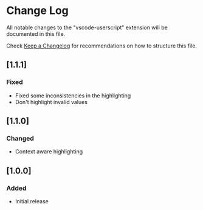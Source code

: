 # Change Log

All notable changes to the "vscode-userscript" extension will be documented in this file.

Check [Keep a Changelog](http://keepachangelog.com/) for recommendations on how to structure this file.

## [1.1.1]

### Fixed

- Fixed some inconsistencies in the highlighting
- Don't highlight invalid values

## [1.1.0]

### Changed

- Context aware highlighting

## [1.0.0]

### Added

- Initial release
